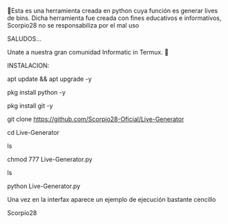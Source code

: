 🦂Esta es una herramienta creada en python cuya función es generar lives de bins. Dicha herramienta fue creada con fines educativos e informativos, Scorpio28 no se responsabiliza por el mal uso

SALUDOS...

Unate a nuestra gran comunidad Informatic in Termux.
🦂

INSTALACION:
 
apt update && apt upgrade -y

pkg install python -y

pkg install git -y

git clone https://github.com/Scorpio28-Oficial/Live-Generator

cd Live-Generator

ls

chmod 777 Live-Generator.py

ls

python Live-Generator.py

Una vez en la interfax aparece un ejemplo de ejecución bastante cencillo


Scorpio28
